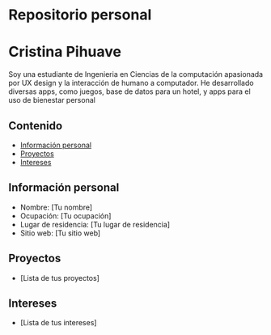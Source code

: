 # Repositorio personal
# Cristina Pihuave
Soy una estudiante de Ingenieria en Ciencias de la computación apasionada por UX design y la interacción de humano a computador. He desarrollado diversas apps, como juegos, base de datos para un hotel, y apps para el uso de bienestar personal
## Contenido
* [Información personal](#información-personal)
* [Proyectos](#proyectos)
* [Intereses](#intereses)
## Información personal
* Nombre: [Tu nombre]
* Ocupación: [Tu ocupación]
* Lugar de residencia: [Tu lugar de residencia]
* Sitio web: [Tu sitio web]
## Proyectos
* [Lista de tus proyectos]
## Intereses
* [Lista de tus intereses]
